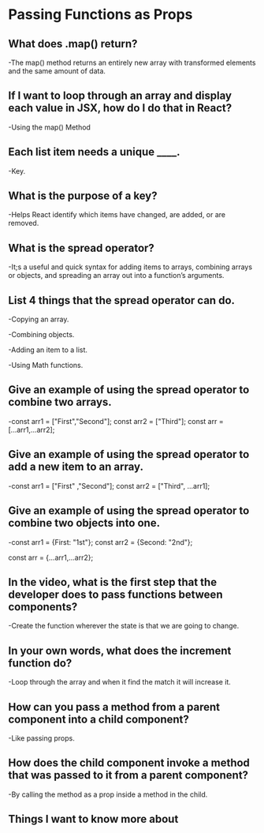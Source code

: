 # **Passing Functions as Props**


## What does .map() return?

-The map() method returns an entirely new array with transformed elements and the same amount of data.

## If I want to loop through an array and display each value in JSX, how do I do that in React?

-Using the map() Method

## Each list item needs a unique ____.

-Key.

## What is the purpose of a key?

-Helps React identify which items have changed, are added, or are removed.

## What is the spread operator?

-It;s a useful and quick syntax for adding items to arrays, combining arrays or objects, and spreading an array out into a function’s arguments.

## List 4 things that the spread operator can do.

-Copying an array.

-Combining objects.

-Adding an item to a list.

-Using Math functions.

## Give an example of using the spread operator to combine two arrays.

-const arr1 = ["First","Second"];
 const arr2 = ["Third"];
 const arr = [...arr1,...arr2];

## Give an example of using the spread operator to add a new item to an array.

-const arr1 = ["First" ,"Second"];
 const arr2 = ["Third", ...arr1];

## Give an example of using the spread operator to combine two objects into one.

-const arr1 = {First: "1st"};
 const arr2 = {Second: "2nd"};

 const arr = {...arr1,...arr2};

 ## In the video, what is the first step that the developer does to pass functions between components?

 -Create the function wherever the state is that we are going to change.

 ## In your own words, what does the increment function do?

 -Loop through the array and when it find the match it will increase it.

 ## How can you pass a method from a parent component into a child component?

 -Like passing props.

 ## How does the child component invoke a method that was passed to it from a parent component?

 -By calling the method as a prop inside a method in the child.



 ## Things I want to know more about